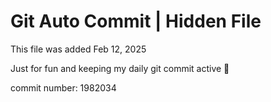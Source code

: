 # Git Auto Commit | Hidden File

This file was added Feb 12, 2025

Just for fun and keeping my daily git commit active 🤪

commit number: 1982034
